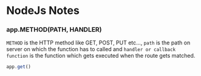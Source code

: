 # NodeJs Notes  

### app.METHOD(PATH, HANDLER)
`METHOD` is the HTTP method like GET, POST, PUT etc..., `path` is the path on server on which the function has to called and `handler or callback function` is the function which gets executed when the route gets matched. 

```js
app.get()
```
